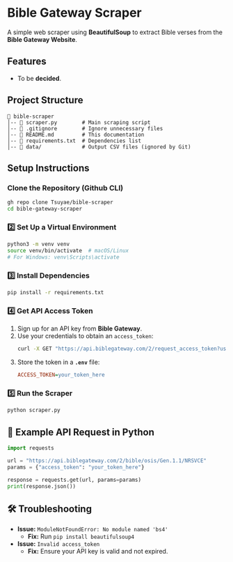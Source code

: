 # Bible Gateway Scraper

A simple web scraper using **BeautifulSoup** to extract Bible verses from the **Bible Gateway Website**.

## Features
- To be **decided**.

## Project Structure
```
📁 bible-scraper
│-- 📜 scraper.py        # Main scraping script
│-- 📜 .gitignore        # Ignore unnecessary files
│-- 📜 README.md         # This documentation
│-- 📜 requirements.txt  # Dependencies list
│-- 📁 data/             # Output CSV files (ignored by Git)
```

## Setup Instructions

### Clone the Repository (Github CLI)
```sh
gh repo clone Tsuyae/bible-scraper
cd bible-gateway-scraper
```

### 2️⃣ Set Up a Virtual Environment
```sh
python3 -m venv venv
source venv/bin/activate  # macOS/Linux
# For Windows: venv\Scripts\activate
```

### 3️⃣ Install Dependencies
```sh
pip install -r requirements.txt
```

### 4️⃣ Get API Access Token
1. Sign up for an API key from **Bible Gateway**.
2. Use your credentials to obtain an `access_token`:
   ```sh
   curl -X GET "https://api.biblegateway.com/2/request_access_token?username=your_username&password=your_password"
   ```
3. Store the token in a **`.env`** file:
   ```ini
   ACCESS_TOKEN=your_token_here
   ```

### 5️⃣ Run the Scraper
```sh
python scraper.py
```

## 📝 Example API Request in Python
```python
import requests

url = "https://api.biblegateway.com/2/bible/osis/Gen.1.1/NRSVCE"
params = {"access_token": "your_token_here"}

response = requests.get(url, params=params)
print(response.json())
```

## 🛠️ Troubleshooting
- **Issue:** `ModuleNotFoundError: No module named 'bs4'`
  - **Fix:** Run `pip install beautifulsoup4`
- **Issue:** `Invalid access_token`
  - **Fix:** Ensure your API key is valid and not expired.

